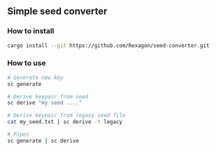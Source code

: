 ## Simple seed converter

### How to install
```bash
cargo install --git https://github.com/Rexagon/seed-converter.git
```

### How to use
```bash
# Generate new key
sc generate

# Derive keypair from seed
sc derive "my seed ...."

# Derive keypair from legacy seed file
cat my_seed.txt | sc derive -t legacy 

# Pipes
sc generate | sc derive
```
